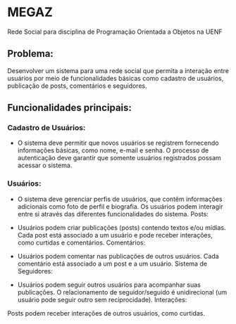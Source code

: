 # MEGAZ
Rede Social para disciplina de Programação Orientada a Objetos na UENF

## Problema:

Desenvolver um sistema para uma rede social que permita a interação entre usuários por meio de funcionalidades básicas como cadastro de usuários, publicação de posts, comentários e seguidores.

## Funcionalidades principais:

### Cadastro de Usuários:

- O sistema deve permitir que novos usuários se registrem fornecendo informações básicas, como nome, e-mail e senha.
O processo de autenticação deve garantir que somente usuários registrados possam acessar o sistema.
### Usuários:

- O sistema deve gerenciar perfis de usuários, que contêm informações adicionais como foto de perfil e biografia.
Os usuários podem interagir entre si através das diferentes funcionalidades do sistema.
Posts:

- Usuários podem criar publicações (posts) contendo textos e/ou mídias.
Cada post está associado a um usuário e pode receber interações, como curtidas e comentários.
Comentários:

- Usuários podem comentar nas publicações de outros usuários.
Cada comentário está associado a um post e a um usuário.
Sistema de Seguidores:

- Usuários podem seguir outros usuários para acompanhar suas publicações.
O relacionamento de seguidor/seguido é unidirecional (um usuário pode seguir outro sem reciprocidade).
Interações:

Posts podem receber interações de outros usuários, como curtidas.

